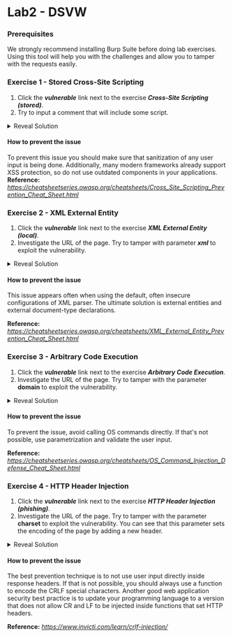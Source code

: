 # Lab2 - DSVW

### Prerequisites

We strongly recommend installing Burp Suite before doing lab exercises. Using this tool will help you with the challenges and allow you to tamper with the requests easily.

### Exercise 1 - Stored Cross-Site Scripting

1. Click the ***vulnerable*** link next to the exercise ***Cross-Site Scripting (stored)***.
2. Try to input a comment that will include some script.

<details><summary>Reveal Solution</summary>
Putting <em><b>&ltscript&gtalert()&lt/script&gt</em></b> in the comment field will result in the script being executed each time someone visits the page where the comment was put.

</details>

#### How to prevent the issue

To prevent this issue you should make sure that sanitization of any user input is being done. Additionally, many modern frameworks already support XSS protection, so do not use outdated components in your applications.
**Reference:** *https://cheatsheetseries.owasp.org/cheatsheets/Cross_Site_Scripting_Prevention_Cheat_Sheet.html*


### Exercise 2 - XML External Entity 

1. Click the ***vulnerable*** link next to the exercise ***XML External Entity (local)***.
2. Investigate the URL of the page. Try to tamper with parameter ***xml*** to exploit the vulnerability.

<details><summary>Reveal Solution</summary>
The correct solution is putting <em><b>!DOCTYPE example [&lt;!ENTITY xxe SYSTEM &quot;file:///etc/passwd&quot;&gt;]&gt;&lt;root&gt;%26xxe;&lt;/root&gt;</em></b> in the <em><b>xml</em></b> parameter. You have created an external entity called <em><b>xxe</em></b> that points to some internal resource that you should not have access to. Then you called it by <em><b>%26xxe;</em></b>. You needed to URL-encode <em><b>&</em></b> symbol as it also means appending a new parameter in the URL. If you didn't encode it, it would result in an error.
</details>

#### How to prevent the issue

This issue appears often when using the default, often insecure configurations of XML parser. The ultimate solution is external entities and external document-type declarations.

**Reference:** *https://cheatsheetseries.owasp.org/cheatsheets/XML_External_Entity_Prevention_Cheat_Sheet.html*

<em><b></em></b>


### Exercise 3 - Arbitrary Code Execution

1. Click the ***vulnerable*** link next to the exercise ***Arbitrary Code Execution***.
2. Investigate the URL of the page. Try to tamper with the parameter **domain** to exploit the vulnerability.

<details><summary>Reveal Solution</summary>
The correct solution is to append <em><b>; [command]</em></b> to the parameter in the URL. You can use any Linux command after ending the previous one, which is nslookup. <em><b>;</em></b> ends the current command.
</details>

#### How to prevent the issue

To prevent the issue, avoid calling OS commands directly. If that's not possible, use parametrization and validate the user input.

**Reference:** *https://cheatsheetseries.owasp.org/cheatsheets/OS_Command_Injection_Defense_Cheat_Sheet.html*

### Exercise 4 - HTTP Header Injection

1. Click the ***vulnerable*** link next to the exercise ***HTTP Header Injection (phishing)***.
2. Investigate the URL of the page. Try to tamper with the parameter **charset** to exploit the vulnerability. You can see that this parameter sets the encoding of the page by adding a new header.

<details><summary>Reveal Solution</summary>
You can see that this parameter sets the encoding of the page by adding it to the Content-Type header in response.
<br><img src="./static/assets/writeups/lab2.4.1.png"> <br>
The correct solution is <em><b>%0D%0A%0D%0A&lt;%20DOCTYPE%20html&gt;&lt;html&gt;&lt;head&gt;&lt;title&gt;test&lt;%2Ftitle&gt;&lt;%2Fhead&gt;&lt;%2Fhtml&gt;</em></b>. After setting the charset, you can add CRLF (%0D%0A%0D%0A) that is required in HTTP request after last header and append anything you would like to have displayed in the response body. In the example, it is setting up the title of the webpage to <em><b>test</em></b>, but you can e.g. create a form that would be useful in a phishing campaign.
<br><img src="./static/assets/writeups/lab2.4.2.png"> <br>
</details>

#### How to prevent the issue

The best prevention technique is to not use user input directly inside response headers. If that is not possible, you should always use a function to encode the CRLF special characters. Another good web application security best practice is to update your programming language to a version that does not allow CR and LF to be injected inside functions that set HTTP headers.

**Reference:** *https://www.invicti.com/learn/crlf-injection/*